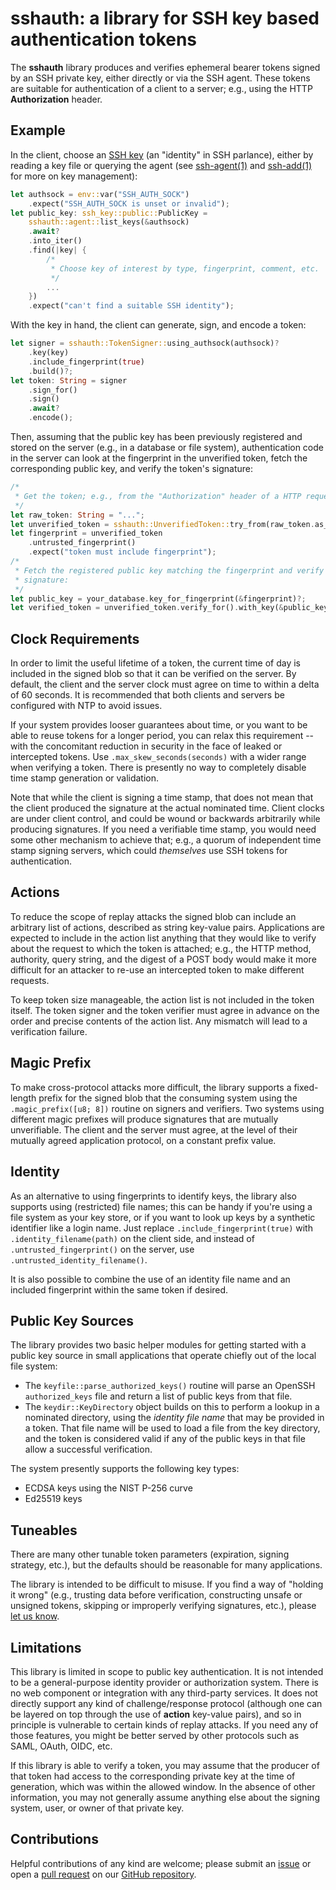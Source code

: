 # sshauth: a library for SSH key based authentication tokens

The **sshauth** library produces and verifies ephemeral bearer tokens signed by
an SSH private key, either directly or via the SSH agent.  These tokens are
suitable for authentication of a client to a server; e.g., using the HTTP
**Authorization** header.

## Example

In the client, choose an [SSH key](https://docs.rs/ssh-key/latest/ssh_key/) (an
"identity" in SSH parlance), either by reading a key file or querying the agent
(see [ssh-agent(1)](https://man.openbsd.org/ssh-agent.1) and
[ssh-add(1)](https://man.openbsd.org/ssh-add.1) for more on key management):

```rust
let authsock = env::var("SSH_AUTH_SOCK")
    .expect("SSH_AUTH_SOCK is unset or invalid");
let public_key: ssh_key::public::PublicKey =
    sshauth::agent::list_keys(&authsock)
    .await?
    .into_iter()
    .find(|key| {
        /*
         * Choose key of interest by type, fingerprint, comment, etc.
         */
        ...
    })
    .expect("can't find a suitable SSH identity");
```

With the key in hand, the client can generate, sign, and encode a token:

```rust
let signer = sshauth::TokenSigner::using_authsock(authsock)?
    .key(key)
    .include_fingerprint(true)
    .build()?;
let token: String = signer
    .sign_for()
    .sign()
    .await?
    .encode();
```

Then, assuming that the public key has been previously registered and stored
on the server (e.g., in a database or file system), authentication code in
the server can look at the fingerprint in the unverified token, fetch the
corresponding public key, and verify the token's signature:

```rust
/*
 * Get the token; e.g., from the "Authorization" header of a HTTP request:
 */
let raw_token: String = "...";
let unverified_token = sshauth::UnverifiedToken::try_from(raw_token.as_str())?;
let fingerprint = unverified_token
    .untrusted_fingerprint()
    .expect("token must include fingerprint");
/*
 * Fetch the registered public key matching the fingerprint and verify the
 * signature:
 */
let public_key = your_database.key_for_fingerprint(&fingerprint)?;
let verified_token = unverified_token.verify_for().with_key(&public_key)?;
```

## Clock Requirements

In order to limit the useful lifetime of a token, the current time of day
is included in the signed blob so that it can be verified on the server.
By default, the client and the server clock must agree on time to within
a delta of 60 seconds.  It is recommended that both clients and servers
be configured with NTP to avoid issues.

If your system provides looser guarantees about time, or you want to be able to
reuse tokens for a longer period, you can relax this requirement -- with the
concomitant reduction in security in the face of leaked or intercepted tokens.
Use `.max_skew_seconds(seconds)` with a wider range when verifying a token.
There is presently no way to completely disable time stamp generation or
validation.

Note that while the client is signing a time stamp, that does not mean that the
client produced the signature at the actual nominated time.  Client clocks are
under client control, and could be wound or backwards arbitrarily while
producing signatures.  If you need a verifiable time stamp, you would need some
other mechanism to achieve that; e.g., a quorum of independent time stamp
signing servers, which could _themselves_ use SSH tokens for authentication.

## Actions

To reduce the scope of replay attacks the signed blob can include an arbitrary
list of actions, described as string key-value pairs.  Applications are
expected to include in the action list anything that they would like to verify
about the request to which the token is attached; e.g., the HTTP method,
authority, query string, and the digest of a POST body would make it more
difficult for an attacker to re-use an intercepted token to make different
requests.

To keep token size manageable, the action list is not included in the token
itself.  The token signer and the token verifier must agree in advance on the
order and precise contents of the action list.  Any mismatch will lead to a
verification failure.

## Magic Prefix

To make cross-protocol attacks more difficult, the library supports a
fixed-length prefix for the signed blob that the consuming system using the
`.magic_prefix([u8; 8])` routine on signers and verifiers.   Two systems using
different magic prefixes will produce signatures that are mutually
unverifiable.  The client and the server must agree, at the level of their
mutually agreed application protocol, on a constant prefix value.

## Identity

As an alternative to using fingerprints to identify keys, the library also
supports using (restricted) file names; this can be handy if you're using a
file system as your key store, or if you want to look up keys by a synthetic
identifier like a login name.  Just replace `.include_fingerprint(true)` with
`.identity_filename(path)` on the client side, and instead of
`.untrusted_fingerprint()` on the server, use `.untrusted_identity_filename()`.

It is also possible to combine the use of an identity file name and an included
fingerprint within the same token if desired.

## Public Key Sources

The library provides two basic helper modules for getting started with a public
key source in small applications that operate chiefly out of the local file
system:

* The `keyfile::parse_authorized_keys()` routine will parse an OpenSSH
  `authorized_keys` file and return a list of public keys from that file.
* The `keydir::KeyDirectory` object builds on this to perform a lookup in
  a nominated directory, using the _identity file name_ that may be provided
  in a token.  That file name will be used to load a file from the key
  directory, and the token is considered valid if any of the public keys
  in that file allow a successful verification.

The system presently supports the following key types:

- ECDSA keys using the NIST P-256 curve
- Ed25519 keys

## Tuneables

There are many other tunable token parameters (expiration, signing strategy,
etc.), but the defaults should be reasonable for many applications.

The library is intended to be difficult to misuse.  If you find a way of
"holding it wrong" (e.g., trusting data before verification, constructing
unsafe or unsigned tokens, skipping or improperly verifying signatures, etc.),
please [let us know](#contributions).

## Limitations

This library is limited in scope to public key authentication.  It is not
intended to be a general-purpose identity provider or authorization system.
There is no web component or integration with any third-party services.  It
does not directly support any kind of challenge/response protocol (although one
can be layered on top through the use of **action** key-value pairs), and so in
principle is vulnerable to certain kinds of replay attacks.  If you need any of
those features, you might be better served by other protocols such as SAML,
OAuth, OIDC, etc.

If this library is able to verify a token, you may assume that the producer
of that token had access to the corresponding private key at the time of
generation, which was within the allowed window.  In the absence of other
information, you may not generally assume anything else about the signing
system, user, or owner of that private key.

## Contributions

Helpful contributions of any kind are welcome; please submit
an [issue](https://github.com/oxidecomputer/sshauth/issues)
or open a [pull request](https://github.com/oxidecomputer/sshauth/pulls)
on our [GitHub repository](https://github.com/oxidecomputer/sshauth).
